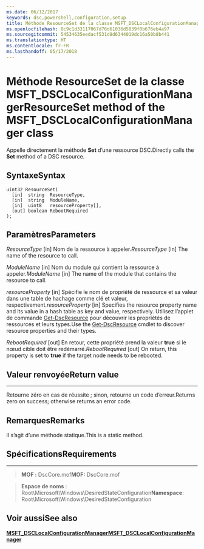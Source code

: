 ```yaml
---
ms.date: 06/12/2017
keywords: dsc,powershell,configuration,setup
title: Méthode ResourceSet de la classe MSFT_DSCLocalConfigurationManager
ms.openlocfilehash: 0c9c1d33117067d76d61036d5839f0b676eb4a97
ms.sourcegitcommit: 54534635eedacf531d8d6344019dc16a50b8b441
ms.translationtype: HT
ms.contentlocale: fr-FR
ms.lasthandoff: 05/17/2018
---
```

# <a name="resourceset-method-of-the-msftdsclocalconfigurationmanager-class"></a><span data-ttu-id="9e2b4-103">Méthode ResourceSet de la classe MSFT_DSCLocalConfigurationManager</span><span class="sxs-lookup"><span data-stu-id="9e2b4-103">ResourceSet method of the MSFT_DSCLocalConfigurationManager class</span></span>

<span data-ttu-id="9e2b4-104">Appelle directement la méthode **Set** d’une ressource DSC.</span><span class="sxs-lookup"><span data-stu-id="9e2b4-104">Directly calls the **Set** method of a DSC resource.</span></span>

<a name="syntax"></a><span data-ttu-id="9e2b4-105">Syntaxe</span><span class="sxs-lookup"><span data-stu-id="9e2b4-105">Syntax</span></span>
------

```mof
uint32 ResourceSet(
  [in]  string  ResourceType,
  [in]  string  ModuleName,
  [in]  uint8   resourceProperty[],
  [out] boolean RebootRequired
);
```

<a name="parameters"></a><span data-ttu-id="9e2b4-106">Paramètres</span><span class="sxs-lookup"><span data-stu-id="9e2b4-106">Parameters</span></span>
----------

<span data-ttu-id="9e2b4-107">*ResourceType* \[in\] Nom de la ressource à appeler.</span><span class="sxs-lookup"><span data-stu-id="9e2b4-107">*ResourceType* \[in\] The name of the resource to call.</span></span>

<span data-ttu-id="9e2b4-108">*ModuleName* \[in\] Nom du module qui contient la ressource à appeler.</span><span class="sxs-lookup"><span data-stu-id="9e2b4-108">*ModuleName* \[in\] The name of the module that contains the resource to call.</span></span>

<span data-ttu-id="9e2b4-109">*resourceProperty* \[in\] Spécifie le nom de propriété de ressource et sa valeur dans une table de hachage comme clé et valeur, respectivement.</span><span class="sxs-lookup"><span data-stu-id="9e2b4-109">*resourceProperty* \[in\] Specifies the resource property name and its value in a hash table as key and value, respectively.</span></span> <span data-ttu-id="9e2b4-110">Utilisez l’applet de commande [Get-DscResource](https://technet.microsoft.com/library/dn521625.aspx) pour découvrir les propriétés de ressources et leurs types.</span><span class="sxs-lookup"><span data-stu-id="9e2b4-110">Use the [Get-DscResource](https://technet.microsoft.com/library/dn521625.aspx) cmdlet to discover resource properties and their types.</span></span>

<span data-ttu-id="9e2b4-111">*RebootRequired* \[out\] En retour, cette propriété prend la valeur **true** si le nœud cible doit être redémarré.</span><span class="sxs-lookup"><span data-stu-id="9e2b4-111">*RebootRequired* \[out\] On return, this property is set to **true** if the target node needs to be rebooted.</span></span>

## <a name="return-value"></a><span data-ttu-id="9e2b4-112">Valeur renvoyée</span><span class="sxs-lookup"><span data-stu-id="9e2b4-112">Return value</span></span>
------------

<span data-ttu-id="9e2b4-113">Retourne zéro en cas de réussite ; sinon, retourne un code d’erreur.</span><span class="sxs-lookup"><span data-stu-id="9e2b4-113">Returns zero on success; otherwise returns an error code.</span></span>

## <a name="remarks"></a><span data-ttu-id="9e2b4-114">Remarques</span><span class="sxs-lookup"><span data-stu-id="9e2b4-114">Remarks</span></span>

<span data-ttu-id="9e2b4-115">Il s’agit d’une méthode statique.</span><span class="sxs-lookup"><span data-stu-id="9e2b4-115">This is a static method.</span></span>

## <a name="requirements"></a><span data-ttu-id="9e2b4-116">Spécifications</span><span class="sxs-lookup"><span data-stu-id="9e2b4-116">Requirements</span></span>
------------
><span data-ttu-id="9e2b4-117">**MOF :** DscCore.mof</span><span class="sxs-lookup"><span data-stu-id="9e2b4-117">**MOF:** DscCore.mof</span></span>

><span data-ttu-id="9e2b4-118">**Espace de noms** : Root\Microsoft\Windows\DesiredStateConfiguration</span><span class="sxs-lookup"><span data-stu-id="9e2b4-118">**Namespace**: Root\Microsoft\Windows\DesiredStateConfiguration</span></span>


## <a name="see-also"></a><span data-ttu-id="9e2b4-119">Voir aussi</span><span class="sxs-lookup"><span data-stu-id="9e2b4-119">See also</span></span>


[<span data-ttu-id="9e2b4-120">**MSFT_DSCLocalConfigurationManager**</span><span class="sxs-lookup"><span data-stu-id="9e2b4-120">**MSFT_DSCLocalConfigurationManager**</span></span>](msft-dsclocalconfigurationmanager.md)